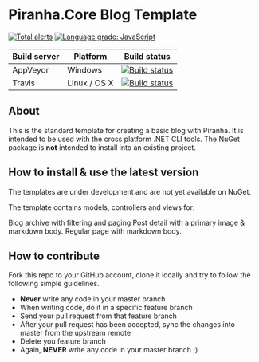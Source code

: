 # Piranha.Core Blog Template

[![Total alerts](https://img.shields.io/lgtm/alerts/g/PiranhaCMS/piranha.core.blog.svg?logo=lgtm&logoWidth=18)](https://lgtm.com/projects/g/PiranhaCMS/piranha.core.blog/alerts/)
[![Language grade: JavaScript](https://img.shields.io/lgtm/grade/javascript/g/PiranhaCMS/piranha.core.blog.svg?logo=lgtm&logoWidth=18)](https://lgtm.com/projects/g/PiranhaCMS/piranha.core.blog/context:javascript)

| Build server | Platform     | Build status |
|--------------|--------------|--------------|
| AppVeyor     | Windows      | [![Build status](https://ci.appveyor.com/api/projects/status/9x5aox0my9khjxni?svg=true)](https://ci.appveyor.com/project/tidyui/piranha-core-blog) |
| Travis       | Linux / OS X | [![Build status](https://travis-ci.org/PiranhaCMS/piranha.core.blog.svg?branch=master)](https://travis-ci.org/PiranhaCMS/piranha.core.blog) |

## About

This is the standard template for creating a basic blog with Piranha. It is 
intended to be used with the cross platform .NET CLI tools. The NuGet package is 
**not** intended to install into an existing project.

## How to install & use the latest version

The templates are under development and are not yet available on NuGet.

The template contains models, controllers and views for:

Blog archive with filtering and paging
Post detail with a primary image &amp; markdown body.
Regular page with markdown body.

## How to contribute

Fork this repo to your GitHub account, clone it locally and try to follow
the following simple guidelines.

* **Never** write any code in your master branch
* When writing code, do it in a specific feature branch
* Send your pull request from that feature branch
* After your pull request has been accepted, sync the changes into master from the upstream remote
* Delete you feature branch
* Again, **NEVER** write any code in your master branch ;)
